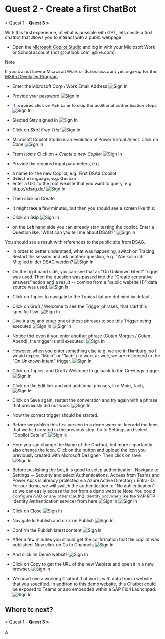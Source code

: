 # Quest 2 - Create a first ChatBot

[ < Quest 1 ](student/quest1.md) - **[ Quest 3 > ](student/quest3.md)**

With this first experience, of what is possible with GPT, lets create a first chatbot that allows you to interact with a public webpage

* Open the [Microsoft Copilot Studio](https://copilotstudio.microsoft.com/) and log in with your Microsoft Work or School account (not @outlook.com, @live.com). 
> [!NOTE]
> If you do not have a Microsoft Work or School account yet, sign-up for the [M365 Developer Program](https://developer.microsoft.com/en-us/microsoft-365/dev-program)

* Enter the Microsoft Corp / Work Email Address
![Sign In](../media/quest2/01-SignIn.png)

* Provide your password
![Sign In](../media/quest2/02-Password.png)

* If required click on Ask Later to skip the additional authentication steps
![Sign In](../media/quest2/03-AskLater.png)

* Slected Stay signed in
![Sign In](../media/quest2/04-StaySignIn.png)

* Click on *Start Free Trial*
![Sign In](../media/quest2/05-StartFreeTrial.png)

* Microsoft Copilot Studio is an evolution of Power Virtual Agent. Click on *Done* 
![Sign In](../media/quest2/06-PVA2Copilot.png)


* From *Home* Click on *+ Create a new Copilot* 
![Sign In](../media/quest2/07-NewCopilot.png)

* Provide the required input parameters, e.g. 

- a name for the new Copilot, e.g. First DSAG Copilot
- Select a language, e.g. German
- enter a URL to the root webiste that you want to query, e.g. https://dsag.de/
![Sign In](../media/quest2/08-EnterCopilot.png)

* Then click on Create

* It might take a few minutes, but then you should see a screen like this:
* Click on Skip
![Sign In](../media/quest2/09-SkipIntro.png)

* on the Left hand side you can already start testing the copilot. Enter a Question like: 'What can you tell me about DSAG?"
![Sign In](../media/quest2/10-TestCopilot.png)

You should see a result with references to the public site from DSAG. 

* In order to better understand, what was happening, switch on Tracing, Restart the session and ask another question, e.g. "Wie kann ich Mitglied in der DSAG werden?
![Sign In](../media/quest2/11-EnableTracing.png)

* On the right hand side, you can see that an "On Unkonwn Intent" trigger was used. Then the question was passed into the "Create generative answers" action and a result -- coming from a "public  website (1)" data source was used. 
![Sign In](../media/quest2/12-LookAtTrace.png)

* Click on Topics to navigate to the Topics that are definied by default. 


* Click on Gruß / Welcome to see the Trigger phrases, that start this specific flow:
![Sign In](../media/quest2/13-Topics.png)

* Give it a try and enter one of these phrases to see this Trigger being executed
![Sign In](../media/quest2/14-TriggerPhrases.png)
![Sign In](../media/quest2/15-Triggers.png)


* Notice that even if you enter another phrase (Guten Morgen / Guten Abend), the trigger is still executed:
![Sign In](../media/quest2/16-Trigger2.png)

* However, when you enter something else (e.g. we are in Hamburg, so I would expect "Moin" or "Tach") to work as well, we are redirected to the "On Unknown Intent" trigger. 
![Sign In](../media/quest2/17-MissingPhrase.png)

* Click on Topics, and Gruß / Welcome to go back to the Greetings trigger. 
![Sign In](../media/quest2/18-MissingPhrase2.png)


* Click on the Edit link and add additional phrases, like Moin, Tach, 
![Sign In](../media/quest2/19-AddPhrase.png)

* Click on Save again, restart the converstion and try again with a phrase that previously did not work. 
![Sign In](../media/quest2/20-Retest-Phrase.png)

* Now the correct trigger should be started. 

* Before we publish this first version to a demo website, lets add the Icon that we had created in the previous step. 
Go to Settings and select "Copilot Details".
![Sign In](../media/quest2/21-CopilotDetails.png)


* Here you can change the Name of the Chatbot, but more importantly also change the icon. Click on the button and upload the icon you previously created with Microsoft Designer- Then click on save
![Sign In](../media/quest2/22-UploadIcon.png)

* Before publishing the bot, it is good to setup authentication. Navigate to Settings -> Security and select Authentications. Access from Teams and Power Apps is already protected via Azure Active Directory / Entra-ID. For our demo, we will switch the authentication to "No authentication" so we can easily access the bot from a demo website 
Note: You could configure AAD or any other Oauth2 identity provider (like the SAP BTP Identity Authentication service) from here
![Sign In](../media/quest2/23-ChangeAuthentication.png)
![Sign In](../media/quest2/24-ConfirmAuthentication.png)

* Click on Close
![Sign In](../media/quest2/25-CloseAuthentication.png)

* Navigate to Publish and click on Publish
![Sign In](../media/quest2/26-PublishBot.png)

* Confirm the Publish latest content
![Sign In](../media/quest2/27-ConfirmPublish.png)

* After a few minutes you should get the confirmation that the copilot was published. Now click on Go to Channels
![Sign In](../media/quest2/28-GoToChannel.png)

* And click on Demo website
![Sign In](../media/quest2/29-SelectDemoSite.png)

* Click on Copy to get the URL of the new Webiste and open it in a new browser. 
![Sign In](../media/quest2/30-CloseDemosite.png)



* We now have a working Chatbot that works with data from a website that you specified. In addition to this demo website, this Chatbot could be exposed to Teams or also embedded within a SAP Fiori Launchpad. 
![Sign In](../media/quest2/31-TestDemoSite.png)







## Where to next?
[ < Quest 1 ](student/quest1.md) - **[ Quest 3 > ](student/quest3.md)**

[🔝](#)
